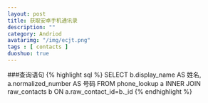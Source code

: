 ```yaml
---
layout: post
title: 获取安卓手机通讯录
description: ""
category: Andriod
avatarimg: "/img/ecjt.png"
tags : [ contacts ]
duoshuo: true
---
```

###查询语句
{% highlight sql %}
SELECT
    b.display_name AS 姓名,
    a.normalized_number AS 号码
FROM
    phone_lookup a
INNER JOIN
    raw_contacts b
ON
    a.raw_contact_id=b._id
{% endhighlight %}